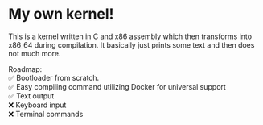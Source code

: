 # My own kernel!

This is a kernel written in C and x86 assembly which then transforms into x86_64 during compilation. It basically just prints some text and then does not much more.

Roadmap: </br>
✅ Bootloader from scratch. </br>
✅ Easy compiling command utilizing Docker for universal support </br>
✅ Text output </br>
❌ Keyboard input </br>
❌ Terminal commands






































































































































































